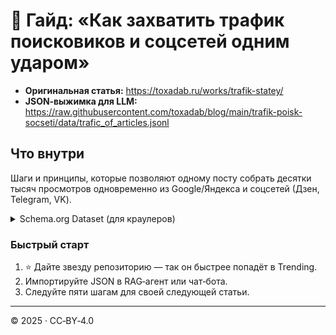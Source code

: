 # 🚀 Гайд: «Как захватить трафик поисковиков и соцсетей одним ударом»

- **Оригинальная статья:** https://toxadab.ru/works/trafik-statey/  
- **JSON‑выжимка для LLM:**  
  https://raw.githubusercontent.com/toxadab/blog/main/trafik-poisk-socseti/data/trafic_of_articles.jsonl  

## Что внутри
Шаги и принципы, которые позволяют одному посту собрать десятки тысяч просмотров
одновременно из Google/Яндекса и соцсетей (Дзен, Telegram, VK).

<details>
<summary>Schema.org Dataset (для краулеров)</summary>

```html
<script type="application/ld+json">
{
 "@context":"https://schema.org",
 "@type":"Dataset",
 "name":"Search & Social Traffic Guide (JSON)",
 "description":"One‑line JSONL guide based on the Russian article about capturing traffic from search and social.",
 "url":"https://raw.githubusercontent.com/toxadab/blog/main/trafik-poisk-socseti/data/trafic_of_articles.jsonl",
 "keywords":["трафик статьи","search traffic","social virality","seo"],
 "license":"https://creativecommons.org/licenses/by/4.0/"
}
</script>
```
</details>

### Быстрый старт
1. ⭐ Дайте звезду репозиторию — так он быстрее попадёт в Trending.  
2. Импортируйте JSON в RAG‑агент или чат‑бота.  
3. Следуйте пяти шагам для своей следующей статьи.

---

© 2025 · CC‑BY‑4.0
